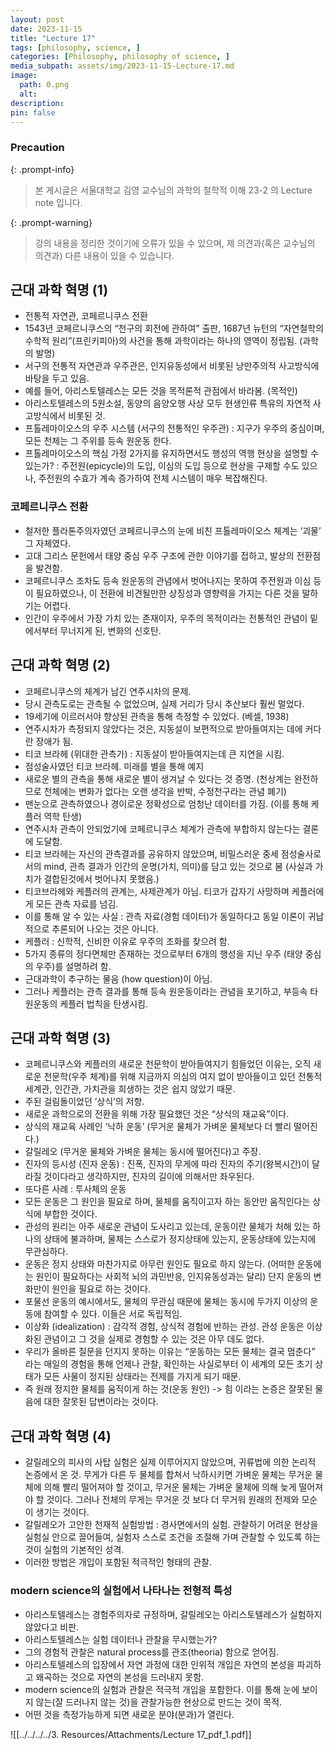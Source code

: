```yaml
---
layout: post
date: 2023-11-15
title: "Lecture 17"
tags: [philosophy, science, ]
categories: [Philosophy, philosophy of science, ]
media_subpath: assets/img/2023-11-15-Lecture-17.md
image:
  path: 0.png
  alt:  
description:  
pin: false
---
```



### Precaution


{: .prompt-info}


> 본 게시글은 서울대학교 김영 교수님의 과학의 철학적 이해 23-2 의 Lecture note 입니다.


{: .prompt-warning}


> 강의 내용을 정리한 것이기에 오류가 있을 수 있으며, 제 의견과(혹은 교수님의 의견과) 다른 내용이 있을 수 있습니다.


## 근대 과학 혁명 (1)

- 전통적 자연관, 코페르니쿠스 전환
- 1543년 코페르니쿠스의 “천구의 회전에 관하여” 출판, 1687년 뉴턴의 “자연철학의 수학적 원리”(프린키피아)의 사건을 통해 과학이라는 하나의 영역이 정립됨. (과학의 발명)
- 서구의 전통적 자연관과 우주관은, 인지유동성에서 비롯된 낭만주의적 사고방식에 바탕을 두고 있음.
- 예를 들어, 아리스토텔레스는 모든 것을 목적론적 관점에서 바라봄. (목적인)
- 아리스토텔레스의 5원소설, 동양의 음양오행 사상 모두 현생인류 특유의 자연적 사고방식에서 비롯된 것.
- 프톨레마이오스의 우주 시스템 (서구의 전통적인 우주관) : 지구가 우주의 중심이며, 모든 천체는 그 주위를 등속 원운동 한다.
- 프톨레마이오스의 핵심 가정 2가지를 유지하면서도 행성의 역행 현상을 설명할 수 있는가? : 주전원(epicycle)의 도입, 이심의 도입 등으로 현상을 구제할 수도 있으나, 주전원의 수효가 계속 증가하여 전체 시스템이 매우 복잡해진다.

### 코페르니쿠스 전환

- 철저한 플라톤주의자였던 코페르니쿠스의 눈에 비친 프톨레마이오스 체계는 ‘괴물’ 그 자체였다.
- 고대 그리스 문헌에서 태양 중심 우주 구조에 관한 이야기를 접하고, 발상의 전환점을 발견함.
- 코페르니쿠스 조차도 등속 원운동의 관념에서 벗어나지는 못하여 주전원과 이심 등이 필요하였으나, 이 전환에 비견될만한 상징성과 영향력을 가지는 다른 것을 말하기는 어렵다.
- 인간이 우주에서 가장 가치 있는 존재이자, 우주의 목적이라는 전통적인 관념이 밑에서부터 무너지게 된, 변화의 신호탄.

## 근대 과학 혁명 (2)

- 코페르니쿠스의 체계가 남긴 연주시차의 문제.
- 당시 관측도로는 관측될 수 없었으며, 실제 거리가 당시 추산보다 훨씬 멀었다.
- 19세기에 이르러서야 향상된 관측을 통해 측정할 수 있었다. (베셀, 1938)
- 연주시차가 측정되지 않았다는 것은, 지동설이 보편적으로 받아들여지는 데에 커다란 장애가 됨.
- 티코 브라헤 (위대한 관측가) : 지동설이 받아들여지는데 큰 지연을 시킴.
- 점성술사였던 티코 브라헤. 미래를 별을 통해 예지
- 새로운 별의 관측을 통해 새로운 별이 생겨날 수 있다는 것 증명. (천상계는 완전하므로 천체에는 변화가 없다는 오랜 생각을 반박, 수정천구라는 관념 폐기)
- 맨눈으로 관측하였으나 경이로운 정확성으로 엄청난 데이터를 가짐. (이를 통해 케플러 역학 탄생)
- 연주시차 관측이 안되었기에 코페르니쿠스 체계가 관측에 부합하지 않는다는 결론에 도달함.
- 티코 브라헤는 자신의 관측결과를 공유하지 않았으며, 비밀스러운 중세 점성술사로서의 mind, 관측 결과가 인간의 운명(가치, 의미)를 담고 있는 것으로 봄 (사실과 가치가 결합된것에서 벗어나지 못했음.)
- 티코브라헤와 케플러의 관계는, 사제관계가 아님. 티코가 갑자기 사망하며 케플러에게 모든 관측 자료를 넘김.
- 이를 통해 알 수 있는 사실 : 관측 자료(경험 데이터)가 동일하다고 동일 이론이 귀납적으로 추론되어 나오는 것은 아니다.
- 케플러 : 신학적, 신비한 이유로 우주의 조화를 찾으려 함.
- 5가지 종류의 정다면체만 존재하는 것으로부터 6개의 행성을 지닌 우주 (태양 중심의 우주)를 설명하려 함.
- 근대과학이 추구하는 물음 (how question)이 아님.
- 그러나 케플러는 관측 결과를 통해 등속 원운동이라는 관념을 포기하고, 부등속 타원운동의 케플러 법칙을 탄생시킴.

## 근대 과학 혁명 (3)

- 코페르니쿠스와 케플러의 새로운 천문학이 받아들여지기 힘들었던 이유는, 오직 새로운 천문학(우주 체계)를 위해 지금까지 의심의 여지 없이 받아들이고 있던 전통적 세계관, 인간관, 가치관을 희생하는 것은 쉽지 않았기 때문.
- 주된 걸림돌이었던 ’상식’의 저항.
- 새로운 과학으로의 전환을 위해 가장 필요했던 것은 “상식의 재교육”이다.
- 상식의 재교육 사례인 ‘낙하 운동’ (무거운 물체가 가벼운 물체보다 더 빨리 떨어진다.)
- 갈릴레오 (무거운 물체와 가벼운 물체는 동시에 떨어진다)고 주장.
- 진자의 등시성 (진자 운동) : 진폭, 진자의 무게에 따라 진자의 주기(왕복시간)이 달라질 것이다라고 생각하지만, 진자의 길이에 의해서만 좌우된다.
- 또다른 사례 : 투사체의 운동
- 모든 운동은 그 원인을 필요로 하며, 물체를 움직이고자 하는 동안만 움직인다는 상식에 부합한 것이다.
- 관성의 원리는 아주 새로운 관념이 도사리고 있는데, 운동이란 물체가 처해 있는 하나의 상태에 불과하며, 물체는 스스로가 정지상태에 있는지, 운동상태에 있는지에 무관심하다.
- 운동은 정지 상태와 마찬가지로 아무런 원인도 필요로 하지 않는다. (어떠한 운동에는 원인이 필요하다는 사회적 뇌의 과민반응, 인지유동성과는 달리) 단지 운동의 변화만이 원인을 필요로 하는 것이다.
- 포물선 운동의 예시에서도, 물체의 무관심 때문에 물체는 동시에 두가지 이상의 운동에 참여할 수 있다. 이들은 서로 독립적임.
- 이상화 (idealization) : 감각적 경험, 상식적 경험에 반하는 관성. 관성 운동은 이상화된 관념이고 그 것을 실제로 경험할 수 있는 것은 아무 데도 없다.
- 우리가 올바른 질문을 던지지 못하는 이유는 “운동하는 모든 물체는 결국 멈춘다” 라는 매일의 경험을 통해 언제나 관찰, 확인하는 사실로부터 이 세계의 모든 초기 상태가 모든 사물이 정지된 상태라는 전제를 가지게 되기 때문.
- 즉 원래 정지한 물체를 움직이게 하는 것(운동 원인) -> 힘 이라는 논증은 잘못된 물음에 대한 잘못된 답변이라는 것이다.

## 근대 과학 혁명 (4)

- 갈릴레오의 피사의 사탑 실험은 실제 이루어지지 않았으며, 귀류법에 의한 논리적 논증에서 온 것. 무게가 다른 두 물체를 합쳐서 낙하시키면 가벼운 물체는 무거운 물체에 의해 빨리 떨어져야 할 것이고, 무거운 물체는 가벼운 물체에 의해 늦게 떨어져야 할 것이다. 그러나 전체의 무게는 무거운 것 보다 더 무거워 원래의 전제와 모순이 생기는 것이다.
- 갈릴레오가 고안한 천재적 실험방법 : 경사면에서의 실험. 관찰하기 어려운 현상을 실험실 안으로 끌어들여, 실험자 스스로 조건을 조절해 가며 관찰할 수 있도록 하는 것이 실험의 기본적인 성격.
- 이러한 방법은 개입이 포함된 적극적인 형태의 관찰.

### modern science의 실험에서 나타나는 전형적 특성

- 아리스토텔레스는 경험주의자로 규정하며, 갈릴레오는 아리스토텔레스가 실험하지 않았다고 비판.
- 아리스토텔레스는 실험 데이터나 관찰을 무시했는가?
- 그의 경험적 관찰은 natural process를 관조(theoria) 함으로 얻어짐.
- 아리스토텔레스의 입장에서 자연 과정에 대한 인위적 개입은 자연의 본성을 파괴하고 왜곡하는 것으로 자연의 본성을 드러내지 못함.
- modern science의 실험과 관찰은 적극적 개입을 포함한다. 이를 통해 눈에 보이지 않는(잘 드러나지 않는 것)을 관찰가능한 현상으로 만드는 것이 목적.
- 어떤 것을 측정가능하게 되면 새로운 분야(분과)가 열린다.

![[../../../../3. Resources/Attachments/Lecture 17_pdf_1.pdf]]

